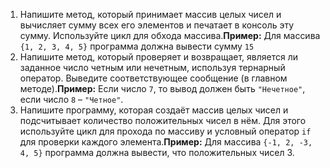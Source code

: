 1) Напишите метод, который принимает массив целых чисел и вычисляет сумму всех его элементов и печатает в консоль эту сумму. Используйте цикл для обхода массива.**Пример:**
   Для массива `{1, 2, 3, 4, 5}` программа должна вывести сумму `15`
2) Напишите метод, который проверяет и возвращает, является ли заданное число четным или нечетным, используя тернарный оператор.
   Выведите соответствующее сообщение (в главном методе).**Пример:**
   Если число `7`, то вывод должен быть `"Нечетное"`, если число `8` – `"Четное"`.
3) Напишите программу, которая создаёт массив целых чисел и подсчитывает количество положительных чисел в нём. Для этого используйте цикл для прохода по массиву и условный оператор `if` для проверки каждого элемента.**Пример:**
   Для массива `{-1, 2, -3, 4, 5}` программа должна вывести, что положительных чисел 3.